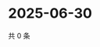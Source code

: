# 2025-06-30

共 0 条

<!-- BEGIN ZHIHUQUESTIONS -->
<!-- 最后更新时间 Mon Jun 30 2025 09:00:34 GMT+0800 (China Standard Time) -->

<!-- END ZHIHUQUESTIONS -->
